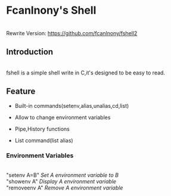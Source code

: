 # Fcanlnony's Shell
<br> Rewrite Version: https://github.com/fcanlnony/fshell2
## Introduction
<br>fshell is a simple shell write in C,it's designed to be easy to read.

## Feature
* Built-in commands(setenv,alias,unalias,cd,list)</p>
* Allow to change environment variables</p>
* Pipe,History functions</p>
* List command(list alias)</p>

### Environment Variables
<br>"setenv A=B" _Set A environment variable to B_
<br>"showenv A" _Display A environment variable_
<br>"removeenv A" _Remove A environment variable_
